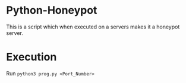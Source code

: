 # Python-Honeypot
This is a script which when executed on a servers makes it a honeypot server.
  
# Execution
Run `python3 prog.py <Port_Number>`
